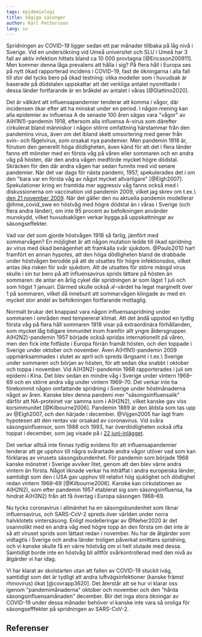 ```yaml
---
tags: epidemiologi
title: Vågiga säsonger
author: Karl Pettersson
lang: sv
---
```


Spridningen av COVID-19 ligger sedan ett par månader tillbaka på låg
nivå i Sverige. Vid en undersökning vid Umeå universitet och SLU i
Umeå har 3 fall av aktiv infektion hittats bland ca 10 000 provtagna
[@Ericsson200911]. Men kommer denna låga prevalens att hålla i sig? På
flera håll i Europa ses på nytt ökad rapporterad incidens i COVID-19,
fast de ökningarna i alla fall till stor del tycks bero på ökad
testning: olika modeller som i huvudsak är baserade på dödstalen
uppskattar att det verkliga antalet nysmittade i dessa länder
fortfarande är en bråkdel av antalet i våras [@Glattino2020].

Det är välkänt att influensapandemier tenderar att komma i vågor, där
incidensen ökar efter att ha minskat under en period. I någon mening
kan alla epidemier av influensa A de senaste 100 åren sägas vara
"vågor" av A(H1N1)-pandemin 1918, eftersom alla influensa A-virus som
därefter cirkulerat bland människor i någon större omfattning
härstammar från den pandemins virus, även om det ibland skett
omsortering med gener från svin- och fågelvirus, som orsakat nya
pandemier. Men pandemin 1918 är, förutom den generellt höga
dödligheten, även känd för att det i flera länder fanns ett mönster
med en första våg på våren eller sommaren och en andra våg på hösten,
där den andra vågen medförde mycket högre dödstal. Skräcken för den
där andra vågen har sedan funnits med vid senare pandemier. När det
var dags för nästa pandemi, 1957, spekulerades det i om den "bara var
en första våg av något mycket allvarligare" [@Elgh2007]. Spekulationer
kring en framtida mer aggressiv våg fanns också med i diskussionerna
om vaccination vid pandemin 2009, vilket jag skrev om t.ex.\ [den 21
november 2009](https://diversepedanteri.blogspot.com/2009/11/varsagod-och-valj.html).
När det gäller den nu aktuella pandemin modellerar @ihme_covid_swe en
höstvåg med högre dödstal än i våras i Sverige (och flera andra
länder), om inte 95 procent av befolkningen använder munskydd, vilket
huvudsakligen verkar bygga på uppskattningar av säsongseffekter.

Vad var det som gjorde höstvågen 1918 så farlig, jämfört med
sommarvågen? En möjlighet är att någon mutation ledde till ökad
spridning av virus med ökad benägenhet att framkalla svår sjukdom.
@Paulo2010 hart framfört en annan hypotes, att den höga dödligheten bland
de drabbade under höstvågen berodde på att de utsattes för högre
infektionsdos, vilket antas öka risken för svår sjukdom. Att de
utsattes för större mängd virus skulle i sin tur bero på att influensavirus
sprids lättare på hösten än sommaren: de antar en årlig cykel där
spridningen är som lägst 1 juli och som högst 1 januari. Därmed skulle också
$\mathcal{R}$-värdet ha legat marginellt över 1 på sommaren, vilket
då inneburit att sommarvågen klingade av med en mycket stor
andel av befolkningen fortfarande mottaglig.

Normalt brukar det knappast vara någon influensaspridning under
sommaren i områden med tempererat klimat. Att det ändå uppstod en
tydlig första våg på flera håll sommaren 1918 visar på extraordinära
förhållanden, som mycket låg tidigare immunitet inom framför allt
yngre åldersgrupper. A(H2N2)-pandemin 1957 började också spridas
internationellt på våren, men den fick inte fotfäste i Europa förrän
framåt hösten, och den toppade i Sverige under oktober och november.
Även A(H1N1)-pandemin 2009 uppmärksammades i slutet av april och
spreds långsamt i t.ex.\ Sverige under sommaren och början av hösten,
för att sedan öka snabbt i oktober och toppa i november. Vid
A(H3N2)-pandemin 1968 rapporterades i juli om epidemi i Kina. Det blev
sedan en mindre våg i Sverige under vintern 1968–69 och en större
andra våg under vintern 1969–70. Det verkar inte ha förekommit någon
omfattande spridning i Sverige under höstmånaderna något av åren.
Kanske blev denna pandemi mer "säsongsinfluensalik" därför att
NA-proteinet var samma som i A(H2N2), vilket kanske gav viss
korsimmunitet [@Kilbourne2006]. Pandemin 1889 är den äldsta som tas
upp av @Elgh2007, och den härjade i december. @Vijgen2005 har lagt
fram hypotesen att den rentav var orsakad av coronavirus. Vid svåra
säsongsinfluensor, som 1988 och 1993, har överdödligheten också ofta
toppat i december, som jag visade på i [22 juni-inlägget](2020-06-22-normal.html).

Det verkar alltså inte finnas tydlig evidens för att
influensapandemier tenderar att ge upphov till några svårartade andra
vågor utöver vad som kan förklaras av virusets säsongsbundenhet. För
pandemin som började 1968 kanske mönstret i Sverige avviker litet,
genom att den blev värre andra vintern än första. Något liknade verkar
ha inträffat i andra europeiska länder, samtidigt som den i USA gav
upphov till relativt hög sjuklighet och dödlighet redan vintern
1968–69 [@Kilbourne2006]. Kanske kan cirkulationen av A(H2N2), som
efter pandemin 1957 etablerat sig som säsongsinfluensa,
ha hindrat A(H3N2) från att få övertag i Europa säsongen 1968–69.

Nu tycks coronavirus i allmänhet ha en säsongsbundenhet som liknar
influensavirus, och SARS-CoV-2 spreds över världen under norra halvklotets
vintersäsong. Enligt modelleringar av @Neher2020 är det osannolikt med en
andra våg med högre topp än den första om det inte är så att viruset sprids
som lättast redan i november. Nu har de åtgärder som vidtagtis i Sverige och
andra länder troligen påverkat smittans spridning, och vi kanske skulle
få en värre höstvåg om vi helt slutade med dessa. Samtidigt borde inte en
höstvåg bli alltför svårkontrollerad med den nivå av åtgärder vi har idag.

Vi har klarat av skolstarten utan att fallen av COVID-19 stuckit iväg,
samtidigt som det är tydligt att andra luftvägsinfektioner (kanske
främst rhinovirus) ökat [@covrapp3620]. Det återstår att se hur vi
klarar oss igenom "pandemimånaderna" oktober och november och den
"hårda säsongsinfluensamånaden" december. Blir det inga stora ökningar
av COVID-19 under dessa månader behöver vi kanske inte vara så oroliga
för säsongsefffekter på spridningen av SARS-CoV-2.

## Referenser
